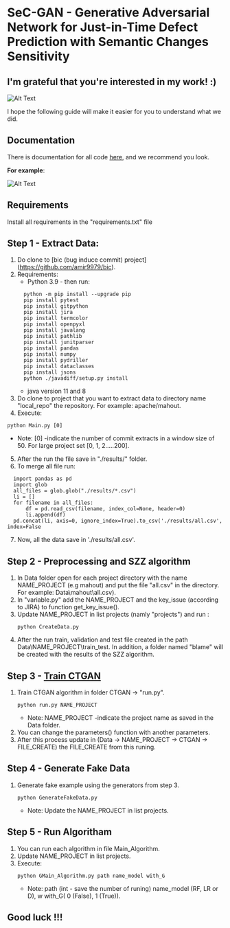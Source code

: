 # SeC-GAN - Generative Adversarial Network for Just-in-Time Defect Prediction with Semantic Changes Sensitivity

## I'm grateful that you're interested in my work! :)

![Alt Text](https://c.tenor.com/OXvCPNJKJB8AAAAC/yes-im-so-excited.gif)

I hope the following guide will make it easier for you to understand what we did.

## Documentation

There is documentation for all code [here](https://shirshir05.github.io/SeC_GAN__Just_in_Time_Defect_Prediction.github.io-/), and we recommend you look.

**For example**: 

![Alt Text](https://github.com/shirshir05/SeC_GAN__Just_in_Time_Defect_Prediction.github.io-/blob/master/Image/documentation%20.jpg)



## Requirements

Install all requirements in the "requirements.txt" file


## Step 1 - Extract Data:

1. Do clone to [bic (bug induce commit) project] (https://github.com/amir9979/bic).
2. Requirements: 
    * Python 3.9 - then run: 
    ```
      python -m pip install --upgrade pip
      pip install pytest 
      pip install gitpython
      pip install jira
      pip install termcolor 
      pip install openpyxl  
      pip install javalang
      pip install pathlib
      pip install junitparser
      pip install pandas
      pip install numpy
      pip install pydriller
      pip install dataclasses
      pip install jsons
      python ./javadiff/setup.py install
     ```
    * java version 11 and 8
3. Do clone to project that you want to extract data to directory name "local_repo" the repository. For example: apache/mahout.
4. Execute: 
```
python Main.py [0]
```
  * Note: [0]  -indicate the number of commit extracts in a window size of 50.  For large project set [0, 1, 2.....200].
 5. After the run the file save in "./results/" folder. 
 6. To merge all file run:
  ```
    import pandas as pd
    import glob
    all_files = glob.glob("./results/*.csv")
    li = []
    for filename in all_files:
        df = pd.read_csv(filename, index_col=None, header=0)
        li.append(df)
    pd.concat(li, axis=0, ignore_index=True).to_csv('./results/all.csv', index=False
   ```
 7. Now, all the data save in './results/all.csv'.
    

## Step 2 - Preprocessing and SZZ algorithm

1. In Data folder open for each project directory with the name NAME_PROJECT (e.g mahout) and put the file "all.csv" in the directory. For example: Data\mahout\all.csv). 
2. In "variable.py" add the NAME_PROJECT and the key_issue (according to JIRA) to function get_key_issue().
3. Update NAME_PROJECT in list projects (namly "projects") and run :
   ```
   python CreateData.py
   ```
5. After the run train, validation and test file created in the path Data\NAME_PROJECT\train_test. In addition, a folder named "blame" will be created with the results of the SZZ algorithm.

## Step 3 -  [Train CTGAN](https://github.com/sdv-dev/CTGAN)

1. Train CTGAN algorithm in folder CTGAN -> "run.py".
   ```
   python run.py NAME_PROJECT
   ```
     * Note: NAME_PROJECT -indicate the project name as saved in the Data folder.
3. You can change the parameters() function with another parameters.
4. After this process update in (Data -> NAME_PROJECT -> CTGAN -> FILE_CREATE) the FILE_CREATE from this runing.

## Step 4 -  Generate Fake Data

1. Generate fake example using the generators from step 3. 
   ```
   python GenerateFakeData.py 
   ```
     * Note: Update the NAME_PROJECT in list projects.
## Step 5 - Run Algoritham 
1. You can run each algorithm in file Main_Algorithm.
2. Update NAME_PROJECT in list projects.
3. Execute:
   ```
   python GMain_Algorithm.py path name_model with_G
   ```
   * Note: 
      path (int - save the number of runing)
      name_model (RF, LR or D), w
      with_G( 0 (False), 1 (True)).


## Good luck !!! 
